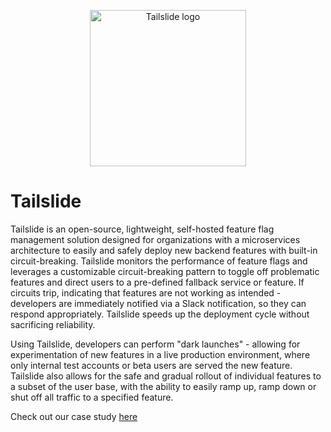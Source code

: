 <p align="center">
    <img src="https://user-images.githubusercontent.com/73451363/187207442-bae7ea26-7eac-4cab-8806-42779629c653.png" alt="Tailslide logo" width="250">
</p>

# Tailslide
Tailslide is an open-source, lightweight, self-hosted feature flag management solution designed for organizations with a microservices architecture to easily and safely deploy new backend features with built-in circuit-breaking.  Tailslide monitors the performance of feature flags and leverages a customizable circuit-breaking pattern to toggle off problematic features and direct users to a pre-defined fallback service or feature. If circuits trip, indicating that features are not working as intended - developers are immediately notified via a Slack notification, so they can respond appropriately. Tailslide speeds up the deployment cycle without sacrificing reliability.

Using Tailslide, developers can perform "dark launches" - allowing for experimentation of new features in a live production environment, where only internal test accounts or beta users are served the new feature. Tailslide also allows for the safe and gradual rollout of individual features to a subset of the user base, with the ability to easily ramp up, ramp down or shut off all traffic to a specified feature.

Check out our case study [here](https://tailslide-io.github.io/)
